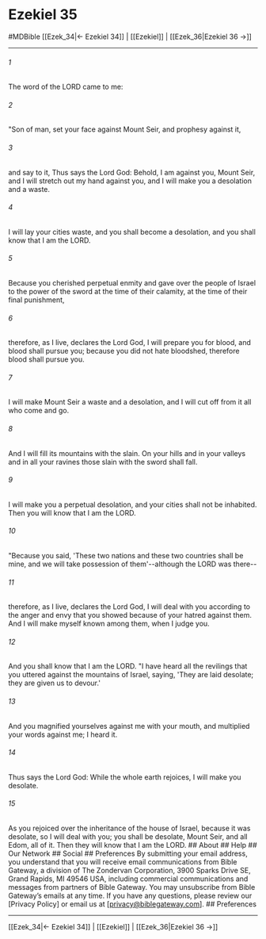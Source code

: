 # Ezekiel 35
#MDBible
[[Ezek_34|← Ezekiel 34]] | [[Ezekiel]] | [[Ezek_36|Ezekiel 36 →]]

***






###### 1 


The word of the LORD came to me: 





###### 2 


"Son of man, set your face against Mount Seir, and prophesy against it, 





###### 3 


and say to it, Thus says the Lord God: Behold, I am against you, Mount Seir, and I will stretch out my hand against you, and I will make you a desolation and a waste. 





###### 4 


I will lay your cities waste, and you shall become a desolation, and you shall know that I am the LORD. 





###### 5 


Because you cherished perpetual enmity and gave over the people of Israel to the power of the sword at the time of their calamity, at the time of their final punishment, 





###### 6 


therefore, as I live, declares the Lord God, I will prepare you for blood, and blood shall pursue you; because you did not hate bloodshed, therefore blood shall pursue you. 





###### 7 


I will make Mount Seir a waste and a desolation, and I will cut off from it all who come and go. 





###### 8 


And I will fill its mountains with the slain. On your hills and in your valleys and in all your ravines those slain with the sword shall fall. 





###### 9 


I will make you a perpetual desolation, and your cities shall not be inhabited. Then you will know that I am the LORD. 





###### 10 


"Because you said, 'These two nations and these two countries shall be mine, and we will take possession of them'--although the LORD was there-- 





###### 11 


therefore, as I live, declares the Lord God, I will deal with you according to the anger and envy that you showed because of your hatred against them. And I will make myself known among them, when I judge you. 





###### 12 


And you shall know that I am the LORD. "I have heard all the revilings that you uttered against the mountains of Israel, saying, 'They are laid desolate; they are given us to devour.' 





###### 13 


And you magnified yourselves against me with your mouth, and multiplied your words against me; I heard it. 





###### 14 


Thus says the Lord God: While the whole earth rejoices, I will make you desolate. 





###### 15 


As you rejoiced over the inheritance of the house of Israel, because it was desolate, so I will deal with you; you shall be desolate, Mount Seir, and all Edom, all of it. Then they will know that I am the LORD. ## About ## Help ## Our Network ## Social ## Preferences By submitting your email address, you understand that you will receive email communications from Bible Gateway, a division of The Zondervan Corporation, 3900 Sparks Drive SE, Grand Rapids, MI 49546 USA, including commercial communications and messages from partners of Bible Gateway. You may unsubscribe from Bible Gateway&rsquo;s emails at any time. If you have any questions, please review our [Privacy Policy] or email us at [privacy@biblegateway.com]. ## Preferences

***

[[Ezek_34|← Ezekiel 34]] | [[Ezekiel]] | [[Ezek_36|Ezekiel 36 →]]
